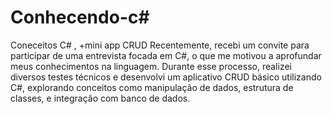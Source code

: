 # Conhecendo-c#
Coneceitos C# , +mini app CRUD
Recentemente, recebi um convite para participar de uma entrevista focada em C#, o que me motivou a aprofundar meus conhecimentos na linguagem. Durante esse processo, realizei diversos testes técnicos e desenvolvi um aplicativo CRUD básico utilizando C#, explorando conceitos como manipulação de dados, estrutura de classes, e integração com banco de dados.
